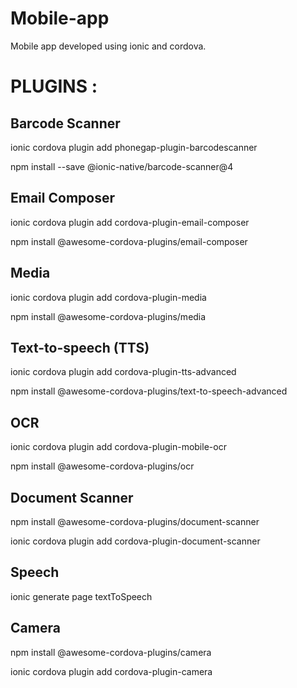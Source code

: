# Mobile-app
Mobile app developed using ionic and cordova.


# PLUGINS : 

## Barcode Scanner

ionic cordova plugin add phonegap-plugin-barcodescanner 

npm install --save @ionic-native/barcode-scanner@4

## Email Composer

ionic cordova plugin add cordova-plugin-email-composer 

npm install @awesome-cordova-plugins/email-composer 

## Media

ionic cordova plugin add cordova-plugin-media

npm install @awesome-cordova-plugins/media 

## Text-to-speech (TTS)

ionic cordova plugin add cordova-plugin-tts-advanced

npm install @awesome-cordova-plugins/text-to-speech-advanced

## OCR

ionic cordova plugin add cordova-plugin-mobile-ocr

npm install @awesome-cordova-plugins/ocr

## Document Scanner

npm install @awesome-cordova-plugins/document-scanner

ionic cordova plugin add cordova-plugin-document-scanner

## Speech

ionic generate page textToSpeech

## Camera
npm install @awesome-cordova-plugins/camera

ionic cordova plugin add cordova-plugin-camera
